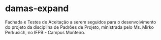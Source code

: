 # damas-expand
Fachada e Testes de Aceitação a serem seguidos para o desenvolvimento do projeto da disciplina de Padrões de Projeto, ministrada pelo Ms. Mirko Perkusich, no IFPB - Campus Monteiro.
